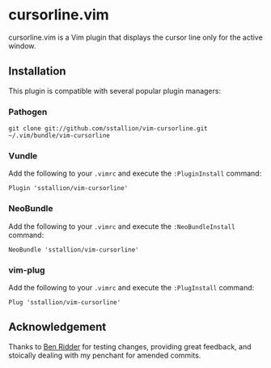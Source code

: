# cursorline.vim

cursorline.vim is a Vim plugin that displays the cursor line only for the active
window.

## Installation

This plugin is compatible with several popular plugin managers:

### Pathogen

    git clone git://github.com/sstallion/vim-cursorline.git ~/.vim/bundle/vim-cursorline

### Vundle

Add the following to your `.vimrc` and execute the `:PluginInstall` command:

    Plugin 'sstallion/vim-cursorline'

### NeoBundle

Add the following to your `.vimrc` and execute the `:NeoBundleInstall` command:

    NeoBundle 'sstallion/vim-cursorline'

### vim-plug

Add the following to your `.vimrc` and execute the `:PlugInstall` command:

    Plug 'sstallion/vim-cursorline'

## Acknowledgement

Thanks to [Ben Ridder](https://github.com/brridder) for testing changes,
providing great feedback, and stoically dealing with my penchant for amended
commits.
